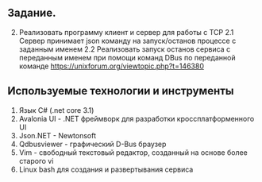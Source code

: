 ## Задание.

2. Реализовать программу клиент и сервер для работы с TCP
2.1 Сервер принимает json команду на запуск/останов процессе с заданным именем
2.2 Реализовать запуск останов сервиса c переданным именем при помощи команд DBus по переданной команде
  https://unixforum.org/viewtopic.php?t=146380
  
  
## Используемые технологии и инструменты
1. Язык С# (.net core 3.1)
2. Avalonia UI -  .NET фреймворк для разработки кроссплатформенного UI
3. Json.NET - Newtonsoft
4. Qdbusviewer - графический D-Bus браузер
5. Vim - свободный текстовый редактор, созданный на основе более старого vi
6. Linux bash для создания и развертывания сервиса